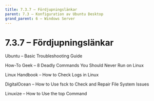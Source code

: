 ```yaml
---
title: 7.3.7 – Fördjupningslänkar
parent: 7.3 – Konfiguration av Ubuntu Desktop
grand_parent: 6 – Windows Server
---
```

# 7.3.7 – Fördjupningslänkar

Ubuntu – Basic Troubleshooting Guide

How-To Geek – 8 Deadly Commands You Should Never Run on Linux

Linux Handbook – How to Check Logs in Linux

DigitalOcean – How to Use fsck to Check and Repair File System Issues

Linuxize – How to Use the top Command

